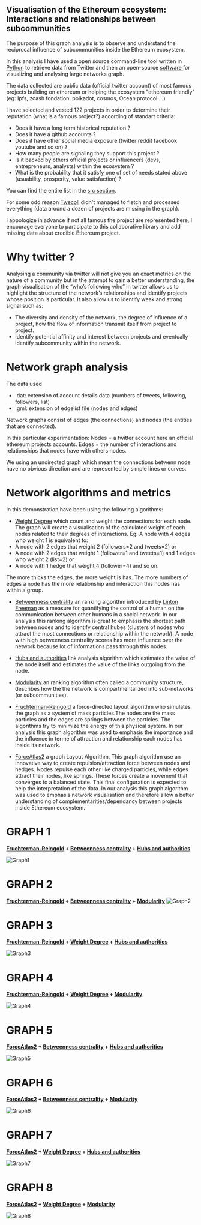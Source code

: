 ## Visualisation of the Ethereum ecosystem: Interactions and relationships between subcommunities



The purpose of this graph analysis is to observe and understand the reciprocal influence of subcommunities inside the Ethereum ecosystem.


In this analysis I have used a open source command-line tool written in [Python](https://github.com/jdevoo/twecoll/blob/master/README.md) to retrieve data from Twitter and then an open-source [software ](https://gephi.org/users/) for visualizing and analysing large networks graph.

The data collected are public data (official twitter account) of most famous projects building on ethereum or helping the ecosystem "ethereum friendly" (eg: Ipfs, zcash fondation, polkadot, cosmos, Ocean protocol....)

I have selected and vested 122 projects in order to determine their reputation (what is a famous project?) according of standart criteria:

- Does it have a long term historical reputation ?
- Does it have a github accounts ?
- Does it have other social media exposure (twitter reddit facebook youtube and so on) ?
- How many people are signaling they support this project ?
- Is it backed by others official projects or influencers (devs, entrepreneurs, analysts) within the ecosystem ?
- What is the probability that it satisfy one of set of needs stated above (usuability, prosperity, value satisfaction) ?

You can find the entire list in the [src section](https://github.com/silver84/Ethereum-community-toolset/tree/master/src/raw_dat_and_gml_data).

For some odd reason [Twecoll](https://github.com/jdevoo/twecoll/blob/master/README.md) didn't managed to fletch and processed everything (data around a dozen of projects are missing in the graph).

I appologize in advance if not all famous the project are represented here, I encourage everyone to participate to this collaborative library and add missing data about credible Ethereum project.

# Why twitter ?
Analysing a community via twitter will not give you an exact metrics on the nature of a community but in the attempt to gain a better understanding, the graph visualisation of the “who’s following who” in twitter allows us to highlight the structure of the network’s relationships and identify projects whose position is particular.
It also allow us to identify weak and strong signal such as:

- The diversity and density of the network, the degree of influence of a project, how the flow of information transmit itself from project to project.
- Identify potential affinity and interest between projects and eventually identify subcommunity within the network.


# Network graph analysis

The data used

- .dat: extension of account details data (numbers of tweets, following, followers, list)
- .gml: extension of edgelist file (nodes and edges)

Network graphs consist of edges (the connections) and nodes (the entities that are connected).

In this particular experimentation:
Nodes = a twitter account here an official ethereum projects accounts.
Edges = the number of interactions and relationships that nodes have with others nodes.

We using an undirected graph which mean the connections betwenn node have no obvious direction and are represented by simple lines or curves.

# Network algorithms and metrics

In this demonstration have been using the following algorithms:

- [Weight Degree](https://en.wikipedia.org/wiki/Centrality#Degree_centrality) which count and weight the connections for each node.
The graph will create a visualisation of the calculated weight of each nodes related to their degrees of interactions.
Eg: A node with 4 edges who weight 1 is equivalent to:
 - A node with 2 edges that weight 2 (followers=2 and tweets=2) or
 - A node with 2 edges that weight 1 (follower=1 and  tweets=1)  and 1 edges who weight 2 (list=2) or
 - A node with 1 hedge that weight 4 (follower=4) and so on.

 The more thicks the edges, the more weight is has.
 The more numbers of edges a node has the more relationship and interaction this nodes has within a group.

- [Betweenness centrality](https://en.wikipedia.org/wiki/Centrality#Betweenness_centrality) an ranking algorithm  introduced by [Linton Freeman](https://en.wikipedia.org/wiki/Linton_Freeman) as a measure for quantifying the control of a human on the communication between other humans in a social network.
In our analysis this ranking algorithm is great to emphasis the shortest path between nodes and to identify central hubes (clusters of nodes who attract the most connections or relationship within the network).
A node with high betweeness centrality scores has more influence over the network because lot of informations pass through this nodes.

- [Hubs and authorities](https://github.com/gephi/gephi/wiki/HITS) link analysis algorithm which estimates the value of the node itself and estimates the value of the links outgoing from the node.

- [Modularity](https://github.com/gephi/gephi/wiki/Modularity) an ranking algorithm  often called a community structure, describes how the the network is compartmentalized into sub-networks (or subcommunities).

- [Fruchterman-Reingold](https://github.com/gephi/gephi/wiki/Fruchterman-Reingold) a force-directed layout algorithm who simulates the graph as a system of mass particles.The nodes are the mass particles and the edges are springs between the particles. The algorithms try to minimize the energy
of this physical system. In our analysis this graph algorithm was used to emphasis the importance and the influence in terme of attraction and relationship each nodes has inside its network.


- [ForceAtlas2](https://github.com/gephi/gephi/wiki/Force-Atlas-2) a graph Layout Algorithm.
This graph algorithm use an innovative way to create repulsion/attraction force between nodes and hedges.
Nodes repulse each other like charged particles, while edges attract their nodes, like springs. These forces create a movement that converges to a balanced state. This final configuration is expected to help the interpretation of the data.
In our analysis this graph algorithm was used to emphasis network visualisation and therefore allow a better understanding of complementarities/dependancy between projects inside Ethereum ecosystem.

# GRAPH 1

**[Fruchterman-Reingold](https://github.com/gephi/gephi/wiki/Fruchterman-Reingold) + [Betweenness centrality](https://en.wikipedia.org/wiki/Centrality#Betweenness_centrality) + [Hubs and authorities](https://github.com/gephi/gephi/wiki/HITS)** 

![Graph1](src/Graph/graph1.png)

# GRAPH 2

**[Fruchterman-Reingold](https://github.com/gephi/gephi/wiki/Fruchterman-Reingold) + [Betweenness centrality](https://en.wikipedia.org/wiki/Centrality#Betweenness_centrality) + [Modularity](https://github.com/gephi/gephi/wiki/Modularity)** 
![Graph2](src/Graph/graph2.png)

# GRAPH 3

**[Fruchterman-Reingold](https://github.com/gephi/gephi/wiki/Fruchterman-Reingold) + [Weight Degree](https://en.wikipedia.org/wiki/Centrality#Degree_centrality) + [Hubs and authorities](https://github.com/gephi/gephi/wiki/HITS)** 

![Graph3](src/Graph/graph3.png)

# GRAPH 4

**[Fruchterman-Reingold](https://github.com/gephi/gephi/wiki/Fruchterman-Reingold) + [Weight Degree](https://en.wikipedia.org/wiki/Centrality#Degree_centrality) + [Modularity](https://github.com/gephi/gephi/wiki/Modularity)** 

![Graph4](src/Graph/graph4.png)

# GRAPH 5

**[ForceAtlas2](https://github.com/gephi/gephi/wiki/Force-Atlas-2) + [Betweenness centrality](https://en.wikipedia.org/wiki/Centrality#Betweenness_centrality) + [Hubs and authorities](https://github.com/gephi/gephi/wiki/HITS)** 

![Graph5](src/Graph/graph5.png)

# GRAPH 6

**[ForceAtlas2](https://github.com/gephi/gephi/wiki/Force-Atlas-2) + [Betweenness centrality](https://en.wikipedia.org/wiki/Centrality#Betweenness_centrality) + [Modularity](https://github.com/gephi/gephi/wiki/Modularity)** 

![Graph6](src/Graph/graph6.png)

# GRAPH 7

**[ForceAtlas2](https://github.com/gephi/gephi/wiki/Force-Atlas-2) + [Weight Degree](https://en.wikipedia.org/wiki/Centrality#Degree_centrality) + [Hubs and authorities](https://github.com/gephi/gephi/wiki/HITS)** 

![Graph7](src/Graph/graph7.png)

# GRAPH 8

**[ForceAtlas2](https://github.com/gephi/gephi/wiki/Force-Atlas-2) + [Weight Degree](https://en.wikipedia.org/wiki/Centrality#Degree_centrality) + [Modularity](https://github.com/gephi/gephi/wiki/Modularity)** 

![Graph8](src/Graph/graph8.png)
